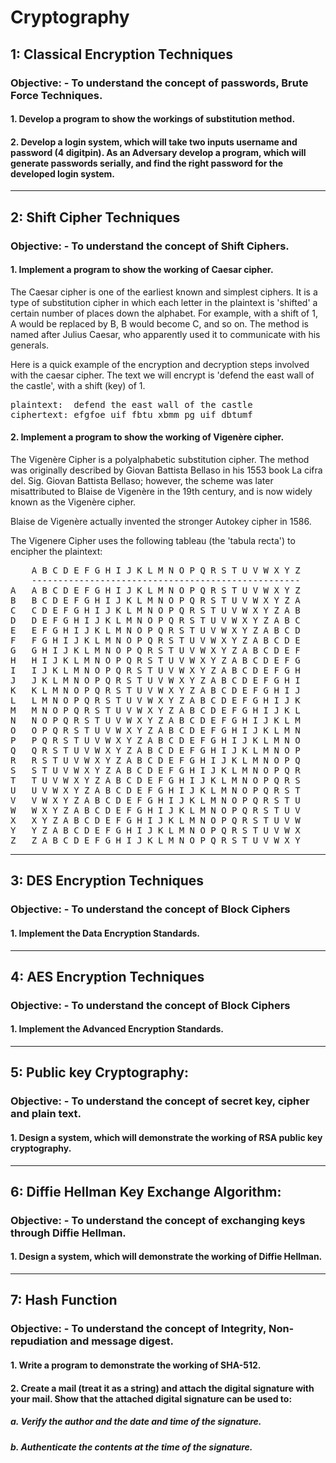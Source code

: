 # Cryptography

## 1: Classical Encryption Techniques

### Objective: - To understand the concept of passwords, Brute Force Techniques.

#### 1. Develop a program to show the workings of substitution method.
#### 2. Develop a login system, which will take two inputs username and password (4 digitpin). As an Adversary develop a program, which will generate passwords serially, and find the right password for the developed login system.

-------------------------------------------------------------------------------------

## 2: Shift Cipher Techniques

### Objective: - To understand the concept of Shift Ciphers.

#### 1. Implement a program to show the working of Caesar cipher.

The Caesar cipher is one of the earliest known and simplest ciphers. It is a type of substitution cipher in which each letter  in the plaintext is 'shifted' a certain number of places down the alphabet. For example, with a shift of 1, A would be replaced by B, B would become C, and so on. The method is named after Julius Caesar, who apparently used it to communicate with his generals.

Here is a quick example of the encryption and decryption steps involved with the caesar cipher. The text we will encrypt is 'defend the east wall of the castle', with a shift (key) of 1.

<pre>plaintext:  defend the east wall of the castle
ciphertext: efgfoe uif fbtu xbmm pg uif dbtumf
</pre>

#### 2. Implement a program to show the working of Vigenère cipher.

The Vigenère Cipher is a polyalphabetic substitution cipher. The method was originally described by Giovan Battista Bellaso in his 1553 book La cifra del. Sig. Giovan Battista Bellaso; however, the scheme was later misattributed to Blaise de Vigenère in the 19th century, and is now widely known as the Vigenère cipher.

Blaise de Vigenère actually invented the stronger Autokey cipher in 1586.

The Vigenere Cipher uses the following tableau (the 'tabula recta') to encipher the plaintext:

<pre>    A B C D E F G H I J K L M N O P Q R S T U V W X Y Z
    ---------------------------------------------------
A   A B C D E F G H I J K L M N O P Q R S T U V W X Y Z
B   B C D E F G H I J K L M N O P Q R S T U V W X Y Z A
C   C D E F G H I J K L M N O P Q R S T U V W X Y Z A B
D   D E F G H I J K L M N O P Q R S T U V W X Y Z A B C
E   E F G H I J K L M N O P Q R S T U V W X Y Z A B C D
F   F G H I J K L M N O P Q R S T U V W X Y Z A B C D E
G   G H I J K L M N O P Q R S T U V W X Y Z A B C D E F
H   H I J K L M N O P Q R S T U V W X Y Z A B C D E F G
I   I J K L M N O P Q R S T U V W X Y Z A B C D E F G H
J   J K L M N O P Q R S T U V W X Y Z A B C D E F G H I
K   K L M N O P Q R S T U V W X Y Z A B C D E F G H I J
L   L M N O P Q R S T U V W X Y Z A B C D E F G H I J K
M   M N O P Q R S T U V W X Y Z A B C D E F G H I J K L
N   N O P Q R S T U V W X Y Z A B C D E F G H I J K L M
O   O P Q R S T U V W X Y Z A B C D E F G H I J K L M N
P   P Q R S T U V W X Y Z A B C D E F G H I J K L M N O
Q   Q R S T U V W X Y Z A B C D E F G H I J K L M N O P
R   R S T U V W X Y Z A B C D E F G H I J K L M N O P Q
S   S T U V W X Y Z A B C D E F G H I J K L M N O P Q R
T   T U V W X Y Z A B C D E F G H I J K L M N O P Q R S
U   U V W X Y Z A B C D E F G H I J K L M N O P Q R S T
V   V W X Y Z A B C D E F G H I J K L M N O P Q R S T U
W   W X Y Z A B C D E F G H I J K L M N O P Q R S T U V
X   X Y Z A B C D E F G H I J K L M N O P Q R S T U V W
Y   Y Z A B C D E F G H I J K L M N O P Q R S T U V W X
Z   Z A B C D E F G H I J K L M N O P Q R S T U V W X Y
</pre>

-------------------------------------------------------------------------------------

## 3: DES Encryption Techniques

### Objective: - To understand the concept of Block Ciphers

#### 1. Implement the Data Encryption Standards.

-------------------------------------------------------------------------------------

## 4: AES Encryption Techniques

### Objective: - To understand the concept of Block Ciphers

#### 1. Implement the Advanced Encryption Standards.

-------------------------------------------------------------------------------------

## 5: Public key Cryptography:

### Objective: - To understand the concept of secret key, cipher and plain text.

#### 1. Design a system, which will demonstrate the working of RSA public key cryptography.

-------------------------------------------------------------------------------------

## 6: Diffie Hellman Key Exchange Algorithm:

### Objective: - To understand the concept of exchanging keys through Diffie Hellman.

#### 1. Design a system, which will demonstrate the working of Diffie Hellman.

-------------------------------------------------------------------------------------

## 7: Hash Function

### Objective: - To understand the concept of Integrity, Non-repudiation and message digest.

#### 1. Write a program to demonstrate the working of SHA-512.
#### 2. Create a mail (treat it as a string) and attach the digital signature with your mail. Show that the attached digital signature can be used to:
##### a. Verify the author and the date and time of the signature.
##### b. Authenticate the contents at the time of the signature.
